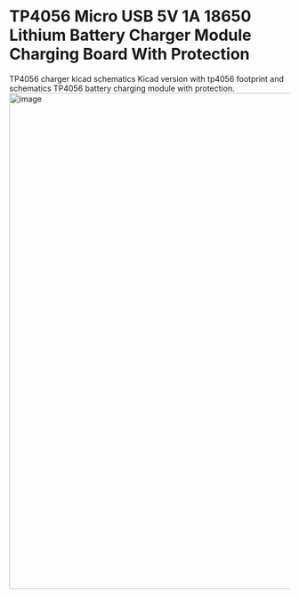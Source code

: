 # TP4056 Micro USB 5V 1A 18650 Lithium Battery Charger Module Charging Board With Protection
TP4056 charger kicad schematics  Kicad version with tp4056 footprint and schematics  TP4056 battery charging module with protection.
<img width="1723" height="892" alt="image" src="https://github.com/user-attachments/assets/452f687c-b2a5-4ab8-9eae-5651fe7370f7" />
